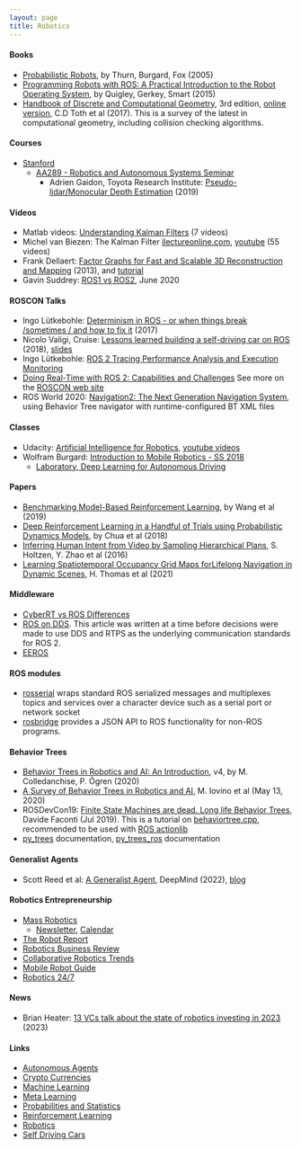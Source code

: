 ```yaml
---
layout: page
title: Robotics
---
```

#### Books
* [Probabilistic Robots](https://docs.ufpr.br/~danielsantos/ProbabilisticRobotics.pdf), by Thurn, Burgard, Fox (2005)
* [Programming Robots with ROS: A Practical Introduction to the Robot Operating System](https://www.amazon.com/Programming-Robots-ROS-Practical-Introduction-dp-1449323898/dp/1449323898/ref=mt_other?_encoding=UTF8&me=&qid=), by Quigley, Gerkey, Smart (2015)
* [Handbook of Discrete and Computational Geometry](https://www.amazon.com/Handbook-Discrete-Computational-Mathematics-Applications/dp/1498711391), 3rd edition, [online version](http://www.csun.edu/~ctoth/Handbook/HDCG3.html), C.D Toth et al (2017). This is a survey of the latest in computational geometry, including collision checking algorithms.

#### Courses
* [Stanford](https://www.youtube.com/user/stanfordonline/playlists)
  * [AA289 - Robotics and Autonomous Systems Seminar](https://www.youtube.com/playlist?list=PLoROMvodv4rMeercb-kvGLUrOq4HR6BZD)
    * Adrien Gaidon, Toyota Research Institute: [Pseudo-lidar/Monocular Depth Estimation](https://www.youtube.com/watch?v=SLEK2vAgjOI&list=PLoROMvodv4rMeercb-kvGLUrOq4HR6BZD&index=13) (2019)

#### Videos
* Matlab videos: [Understanding Kalman Filters](https://www.youtube.com/watch?v=mwn8xhgNpFY) (7 videos)
*  Michel van Biezen: The Kalman Filter [ilectureonline.com](http://www.ilectureonline.com/lectures/subject/SPECIAL%20TOPICS/26/190), [youtube](https://www.youtube.com/watch?v=CaCcOwJPytQ) (55 videos)
* Frank Dellaert: [Factor Graphs for Fast and Scalable 3D Reconstruction and Mapping](http://videolectures.net/bmvc2013_dellaert_factor_graphs/) (2013), and [tutorial](https://gtsam.org/tutorials/intro.html)
* Gavin Suddrey: [ROS1 vs ROS2](https://www.youtube.com/watch?v=g2QLZcItSMM), June 2020

#### ROSCON Talks
* Ingo Lütkebohle: [Determinism in ROS - or when things break /sometimes / and how to fix it](https://www.ros.org/news/2018/09/roscon-2017-determinism-in-ros---or-when-things-break-sometimes-and-how-to-fix-it----ingo-lutkebohle.html) (2017)
* Nicolo Valigi, Cruise: [Lessons learned building a self-driving car on ROS](https://vimeo.com/292693011) (2018), [slides](https://roscon.ros.org/2018/presentations/ROSCon2018_LessonsLearnedSelfDriving.pdf)
* Ingo Lütkebohle: [ROS 2 Tracing Performance Analysis and Execution Monitoring](https://www.youtube.com/watch?v=PEBJU7bFf-o)
* [Doing Real-Time with ROS 2: Capabilities and Challenges](https://www.apex.ai/roscon2019)
See more on the [ROSCON web site](https://roscon.ros.org/world/2020/)
* ROS World 2020: [Navigation2: The Next Generation Navigation System](https://vimeo.com/showcase/7812155/video/480604621), using Behavior Tree navigator with runtime-configured BT XML files

#### Classes
* Udacity: [Artificial Intelligence for Robotics](https://classroom.udacity.com/courses/cs271), [youtube videos](https://www.youtube.com/watch?v=Uqt_pRbR8rI)
* Wolfram Burgard: [Introduction to Mobile Robotics - SS 2018](http://ais.informatik.uni-freiburg.de/teaching/ss18/robotics/)
  * [Laboratory, Deep Learning for Autonomous Driving](http://ais.informatik.uni-freiburg.de/teaching/ss18/driving_lab/)

#### Papers
* [Benchmarking Model-Based Reinforcement Learning](https://arxiv.org/pdf/1907.02057.pdf), by Wang et al (2019)
* [Deep Reinforcement Learning in a Handful of Trials using Probabilistic Dynamics Models](https://arxiv.org/abs/1805.12114), by Chua et al (2018)
* [Inferring Human Intent from Video by Sampling Hierarchical Plans](https://web.cs.ucla.edu/~sholtzen/assets/IROS_2016_camera.pdf), S. Holtzen, Y. Zhao et al (2016)
* [Learning Spatiotemporal Occupancy Grid Maps forLifelong Navigation in Dynamic Scenes](https://arxiv.org/pdf/2108.10585.pdf), H. Thomas et al (2021)

#### Middleware
* [CyberRT vs ROS Differences](https://github.com/ApolloAuto/apollo/issues/6529)
* [ROS on DDS](https://design.ros2.org/articles/ros_on_dds.html). This article was written at a time before decisions were made to use DDS and RTPS as the underlying communication standards for ROS 2.
* [EEROS](https://wiki.eeros.org)

#### ROS modules
* [rosserial](http://wiki.ros.org/rosserial) wraps standard ROS serialized messages and multiplexes topics and services over a character device such as a serial port or network socket
* [rosbridge](http://wiki.ros.org/rosbridge_suite) provides a JSON API to ROS functionality for non-ROS programs. 

#### Behavior Trees
* [Behavior Trees in Robotics and AI: An Introduction](https://arxiv.org/abs/1709.00084), v4, by M. Colledanchise, P. Ögren (2020)
* [A Survey of Behavior Trees in Robotics and AI](https://arxiv.org/abs/2005.05842), M. Iovino et al (May 13, 2020)
* ROSDevCon19: [Finite State Machines are dead. Long life Behavior Trees](https://www.youtube.com/watch?v=22KUPktetzg), Davide Faconti (Jul 2019). This is a tutorial on [behaviortree.cpp](https://www.youtube.com/watch?v=22KUPktetzg), recommended to be used with [ROS actionlib](http://wiki.ros.org/actionlib)
* [py_trees](https://py-trees.readthedocs.io) documentation, [py_trees_ros](https://github.com/splintered-reality/py_trees_ros) documentation

#### Generalist Agents
* Scott Reed et al: [A Generalist Agent](https://openreview.net/pdf?id=1ikK0kHjvj), DeepMind (2022), [blog](https://www.deepmind.com/blog/a-generalist-agent)

#### Robotics Entrepreneurship
* [Mass Robotics](https://www.massrobotics.org)
  * [Newsletter](https://www.massrobotics.org/join-massrobotics/), [Calendar](https://www.massrobotics.org/events/#calendar)
* [The Robot Report](https://www.therobotreport.com/)
* [Robotics Business Review](https://www.roboticsbusinessreview.com/)
* [Collaborative Robotics Trends](https://www.cobottrends.com/)
* [Mobile Robot Guide](https://mobilerobotguide.com/)
* [Robotics 24/7](https://www.robotics247.com/)

#### News
* Brian Heater: [13 VCs talk about the state of robotics investing in 2023](https://techcrunch.com/2023/04/13/13-vcs-talk-about-the-state-of-robotics-investing-in-2023/) (2023)


#### Links
* [Autonomous Agents](autonomous_agents.md)
* [Crypto Currencies](crypto_currencies.md)
* [Machine Learning](machine_learning.md)
* [Meta Learning](meta_learning.md)
* [Probabilities and Statistics](probabilities_and_statistics.md)
* [Reinforcement Learning](reinforcement_learning.md)
* [Robotics](robotics.md)
* [Self Driving Cars](self_driving_cars.md)
